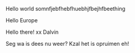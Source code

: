 Hello world
somnfjebfhebfhuebhjfbejhfbeething

Hello Europe

Hello there! xx Dalvin

Seg wa is dees nu weer? Kzal het is opruimen eh! 